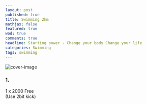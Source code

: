 ```yaml
---
layout: post
published: true
title: Swimming 2km
mathjax: false
featured: true
wod: true
comments: true
headline: Starting power - Change your body Change your life
categories: Swimming
tags: swimming
---
```


![cover-image](https://upload.wikimedia.org/wikipedia/commons/thumb/2/29/33_ACPS_Atlanta_1996_Swimming_Jeff_Hardy.jpg/800px-33_ACPS_Atlanta_1996_Swimming_Jeff_Hardy.jpg)

### 1.  
1 x 2000 Free  
(Use 2bit kick)  
